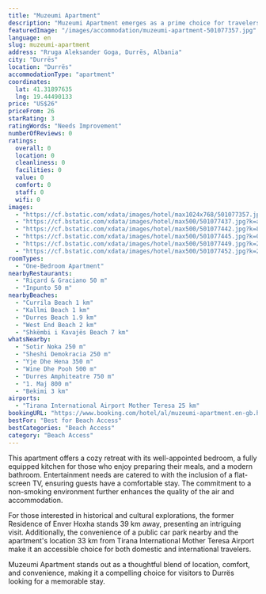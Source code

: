 ```yaml
---
title: "Muzeumi Apartment"
description: "Muzeumi Apartment emerges as a prime choice for travelers seeking a blend of comfort and convenience in Durrës."
featuredImage: "/images/accommodation/muzeumi-apartment-501077357.jpg"
language: en
slug: muzeumi-apartment
address: "Rruga Aleksander Goga, Durrës, Albania"
city: "Durrës"
location: "Durrës"
accommodationType: "apartment"
coordinates:
  lat: 41.31897635
  lng: 19.44490133
price: "US$26"
priceFrom: 26
starRating: 3
ratingWords: "Needs Improvement"
numberOfReviews: 0
ratings:
  overall: 0
  location: 0
  cleanliness: 0
  facilities: 0
  value: 0
  comfort: 0
  staff: 0
  wifi: 0
images:
  - "https://cf.bstatic.com/xdata/images/hotel/max1024x768/501077357.jpg?k=ad50afd0e95cbc7ead56b3ca990e6d3717af517ca4ed50af543bcbba8e7494a5&o=&hp=1"
  - "https://cf.bstatic.com/xdata/images/hotel/max500/501077437.jpg?k=a4e867072d0e8f70e052e5a4427185c1e67bc287c6e4b4fde3d94d10e3d56530&o=&hp=1"
  - "https://cf.bstatic.com/xdata/images/hotel/max500/501077442.jpg?k=8c55347ccdb31dea62e8168d449769773fa4f5c6b46f31e91a5a1f4fb689521d&o=&hp=1"
  - "https://cf.bstatic.com/xdata/images/hotel/max500/501077445.jpg?k=0ff9e4ba63e2bd891e9a136187f46ca618894b743a8aa4d4cc02215187113996&o=&hp=1"
  - "https://cf.bstatic.com/xdata/images/hotel/max500/501077449.jpg?k=2323e68d70d388b6a5a7ea577ec8e79fcc43cb9f77688b0f864301a7c584d106&o=&hp=1"
  - "https://cf.bstatic.com/xdata/images/hotel/max500/501077452.jpg?k=25556c37cca168d6af328c2cdd449749cd6de33df61877f99067b50f348081ed&o=&hp=1"
roomTypes:
  - "One-Bedroom Apartment"
nearbyRestaurants:
  - "Riçard & Graciano 50 m"
  - "Inpunto 50 m"
nearbyBeaches:
  - "Currila Beach 1 km"
  - "Kallmi Beach 1 km"
  - "Durres Beach 1.9 km"
  - "West End Beach 2 km"
  - "Shkëmbi i Kavajës Beach 7 km"
whatsNearby:
  - "Sotir Noka 250 m"
  - "Sheshi Demokracia 250 m"
  - "Yje Dhe Hena 350 m"
  - "Wine Dhe Pooh 500 m"
  - "Durres Amphiteatre 750 m"
  - "1. Maj 800 m"
  - "Bekimi 3 km"
airports:
  - "Tirana International Airport Mother Teresa 25 km"
bookingURL: "https://www.booking.com/hotel/al/muzeumi-apartment.en-gb.html?aid=8035640"
bestFor: "Best for Beach Access"
bestCategories: "Beach Access"
category: "Beach Access"
---
```


This apartment offers a cozy retreat with its well-appointed bedroom, a fully equipped kitchen for those who enjoy preparing their meals, and a modern bathroom. Entertainment needs are catered to with the inclusion of a flat-screen TV, ensuring guests have a comfortable stay. The commitment to a non-smoking environment further enhances the quality of the air and accommodation.

For those interested in historical and cultural explorations, the former Residence of Enver Hoxha stands 39 km away, presenting an intriguing visit. Additionally, the convenience of a public car park nearby and the apartment's location 33 km from Tirana International Mother Teresa Airport make it an accessible choice for both domestic and international travelers.

Muzeumi Apartment stands out as a thoughtful blend of location, comfort, and convenience, making it a compelling choice for visitors to Durrës looking for a memorable stay.